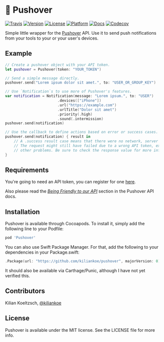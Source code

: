 # 📌 Pushover

[![Travis](https://img.shields.io/travis/kiliankoe/pushover.svg?style=flat-square)](https://travis-ci.org/kiliankoe/pushover)
[![Version](https://img.shields.io/cocoapods/v/Pushover.svg?style=flat-square)](http://cocoapods.org/pods/Pushover)
[![License](https://img.shields.io/cocoapods/l/Pushover.svg?style=flat-square)](http://cocoapods.org/pods/Pushover)
[![Platform](https://img.shields.io/cocoapods/p/Pushover.svg?style=flat-square)](http://cocoapods.org/pods/Pushover)
[![Docs](https://img.shields.io/cocoapods/metrics/doc-percent/Pushover.svg?style=flat-square)](http://cocoadocs.org/docsets/Pushover)
[![Codecov](https://img.shields.io/codecov/c/github/kiliankoe/pushover.svg?style=flat-square)](https://codecov.io/gh/kiliankoe/pushover)

Simple little wrapper for the [Pushover](https://pushover.net) API. Use it to send push notifications from your tools to your or your user's devices.

## Example

```swift
// Create a pushover object with your API token.
let pushover = Pushover(token: "YOUR_TOKEN")

// Send a simple message directly.
pushover.send("Lorem ipsum dolor sit amet.", to: "USER_OR_GROUP_KEY")

// Use `Notification`s to use more of Pushover's features.
var notification = Notification(message: "Lorem ipsum.", to: "USER")
						.devices(["iPhone"])
						.url("https://example.com")
						.urlTitle("Dolor sit amet")
						.priority(.high)
						.sound(.intermission)
pushover.send(notification)

// Use the callback to define actions based on error or success cases.
pushover.send(notification) { result in
	// A .success result case means that there were no network, server or decoding errors.
	// The request might still have failed due to a wrong API token, exceeded limits or
	// other problems. Be sure to check the response value for more information.
}
```

## Requirements

You're going to need an API token, you can register for one [here](https://pushover.net/apps/build).

Also please read the *[Being Friendly to our API](https://pushover.net/api#friendly)* section in the Pushover API docs.

## Installation

Pushover is available through Cocoapods. To install it, simply add the following line to your Podfile:

```ruby
pod 'Pushover'
```

You can also use Swift Package Manager. For that, add the following to your dependencies in your Package.swift:

```swift
.Package(url: "https://github.com/kiliankoe/pushover", majorVersion: 0)
```

It should also be available via Carthage/Punic, although I have not yet verified this.

## Contributors

Kilian Koeltzsch, [@kiliankoe](https://github.com/kiliankoe)

## License

Pushover is available under the MIT license. See the LICENSE file for more info.
